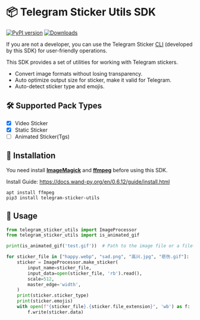 # 📦 Telegram Sticker Utils SDK

[![PyPI version](https://badge.fury.io/py/telegram-sticker-utils.svg)](https://badge.fury.io/py/telegram-sticker-utils)
[![Downloads](https://pepy.tech/badge/telegram-sticker-utils)](https://pepy.tech/project/telegram-sticker-utils)

If you are not a developer, you can use the Telegram Sticker [CLI](https://github.com/sudoskys/tsticker) (developed by
this SDK) for
user-friendly operations.

This SDK provides a set of utilities for working with Telegram stickers.

- Convert image formats without losing transparency.
- Auto optimize output size for sticker, make it valid for Telegram.
- Auto-detect sticker type and emojis.

## 🛠 Supported Pack Types

- [x] Video Sticker
- [x] Static Sticker
- [ ] Animated Sticker(Tgs)

## 🚀 Installation

You need install **[ImageMagick](https://github.com/imagemagick/imagemagick)** and 
**[ffmpeg](https://www.ffmpeg.org/download.html)** before using this SDK.

Install Guide: https://docs.wand-py.org/en/0.6.12/guide/install.html

```shell
apt install ffmpeg
pip3 install telegram-sticker-utils
```

## 📖 Usage

```python
from telegram_sticker_utils import ImageProcessor
from telegram_sticker_utils import is_animated_gif

print(is_animated_gif('test.gif'))  # Path to the image file or a file-like object.

for sticker_file in ["happy.webp", "sad.png", "高兴.jpg", "悲伤.gif"]:
    sticker = ImageProcessor.make_sticker(
        input_name=sticker_file,
        input_data=open(sticker_file, 'rb').read(),
        scale=512,
        master_edge='width',
    )
    print(sticker.sticker_type)
    print(sticker.emojis)
    with open(f"{sticker_file}.{sticker.file_extension}", 'wb') as f:
        f.write(sticker.data)
```